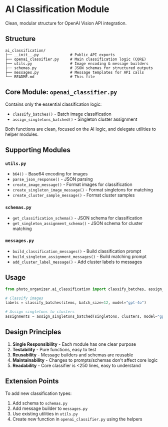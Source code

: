 # AI Classification Module

Clean, modular structure for OpenAI Vision API integration.

## Structure

```
ai_classification/
├── __init__.py              # Public API exports
├── openai_classifier.py     # Main classification logic (CORE)
├── utils.py                 # Image encoding & message builders
├── schemas.py               # JSON schemas for structured outputs
├── messages.py              # Message templates for API calls
└── README.md                # This file
```

## Core Module: `openai_classifier.py`

Contains only the essential classification logic:

- `classify_batches()` - Batch image classification
- `assign_singletons_batched()` - Singleton cluster assignment

Both functions are clean, focused on the AI logic, and delegate utilities to helper modules.

## Supporting Modules

### `utils.py`
- `b64()` - Base64 encoding for images
- `parse_json_response()` - JSON parsing
- `create_image_message()` - Format images for classification
- `create_singleton_image_message()` - Format singletons for matching
- `create_cluster_sample_message()` - Format cluster samples

### `schemas.py`
- `get_classification_schema()` - JSON schema for classification
- `get_singleton_assignment_schema()` - JSON schema for cluster matching

### `messages.py`
- `build_classification_messages()` - Build classification prompt
- `build_singleton_assignment_messages()` - Build matching prompt
- `add_cluster_label_message()` - Add cluster labels to messages

## Usage

```python
from photo_organizer.ai_classification import classify_batches, assign_singletons_batched

# Classify images
labels = classify_batches(items, batch_size=12, model="gpt-4o")

# Assign singletons to clusters
assignments = assign_singletons_batched(singletons, clusters, model="gpt-4o")
```

## Design Principles

1. **Single Responsibility** - Each module has one clear purpose
2. **Testability** - Pure functions, easy to test
3. **Reusability** - Message builders and schemas are reusable
4. **Maintainability** - Changes to prompts/schemas don't affect core logic
5. **Readability** - Core classifier is <250 lines, easy to understand

## Extension Points

To add new classification types:
1. Add schema to `schemas.py`
2. Add message builder to `messages.py`
3. Use existing utilities in `utils.py`
4. Create new function in `openai_classifier.py` using the helpers
